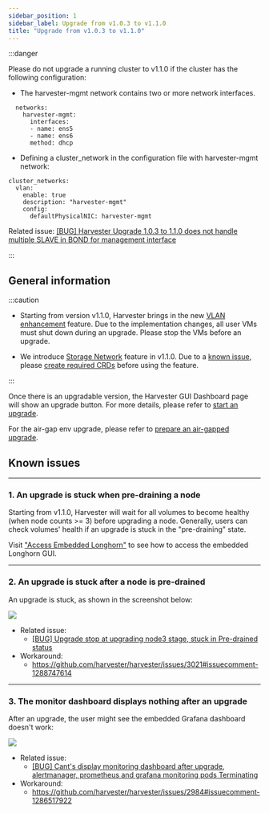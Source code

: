 ```yaml
---
sidebar_position: 1
sidebar_label: Upgrade from v1.0.3 to v1.1.0
title: "Upgrade from v1.0.3 to v1.1.0"
---
```


<head>
  <link rel="canonical" href="https://docs.harvesterhci.io/v1.1/upgrade/previous-releases/v1-0-3-to-v1-1-0"/>
</head>

:::danger

Please do not upgrade a running cluster to v1.1.0 if the cluster has the following configuration:

* The harvester-mgmt network contains two or more network interfaces.
```
  networks:
    harvester-mgmt:
      interfaces:
      - name: ens5
      - name: ens6
      method: dhcp
```

* Defining a cluster_network in the configuration file with harvester-mgmt network:
```
cluster_networks:
  vlan:
    enable: true
    description: "harvester-mgmt"
    config:
      defaultPhysicalNIC: harvester-mgmt
```

Related issue: [[BUG] Harvester Upgrade 1.0.3 to 1.1.0 does not handle multiple SLAVE in BOND for management interface](https://github.com/harvester/harvester/issues/3045)

:::

## General information

:::caution

- Starting from version v1.1.0, Harvester brings in the new [VLAN enhancement](https://github.com/harvester/harvester/issues/2236) feature. Due to the implementation changes, all user VMs must shut down during an upgrade. Please stop the VMs before an upgrade.

- We introduce [Storage Network](../../advanced/storagenetwork.md) feature in v1.1.0. Due to a [known issue](https://github.com/harvester/harvester/issues/3168), please [create required CRDs](../../advanced/storagenetwork.md#prerequisites) before using the feature.

:::

Once there is an upgradable version, the Harvester GUI Dashboard page will show an upgrade button. For more details, please refer to [start an upgrade](../automatic.md#start-an-upgrade).

For the air-gap env upgrade, please refer to [prepare an air-gapped upgrade](../automatic.md#prepare-an-air-gapped-upgrade).


## Known issues

---

### 1. An upgrade is stuck when pre-draining a node

Starting from v1.1.0, Harvester will wait for all volumes to become healthy (when node counts >= 3) before upgrading a node. Generally, users can check volumes' health if an upgrade is stuck in the "pre-draining" state.

Visit ["Access Embedded Longhorn"](../../troubleshooting/harvester.md#access-embedded-rancher-and-longhorn-dashboards) to see how to access the embedded Longhorn GUI.

---

### 2. An upgrade is stuck after a node is pre-drained

An upgrade is stuck, as shown in the screenshot below:

![](/img/v1.2/upgrade/known_issues/3021-stuck.png)


- Related issue:
  - [[BUG] Upgrade stop at upgrading node3 stage, stuck in Pre-drained status](https://github.com/harvester/harvester/issues/3021)
- Workaround:
  - https://github.com/harvester/harvester/issues/3021#issuecomment-1288747614

---

### 3. The monitor dashboard displays nothing after an upgrade

After an upgrade, the user might see the embedded Grafana dashboard doesn't work:

![](/img/v1.2/upgrade/known_issues/2984-grafana.png)

- Related issue:
  - [[BUG] Cant's display monitoring dashboard after upgrade, alertmanager, prometheus and grafana monitoring pods Terminating](https://github.com/harvester/harvester/issues/2984)
- Workaround:
  - https://github.com/harvester/harvester/issues/2984#issuecomment-1286517922


